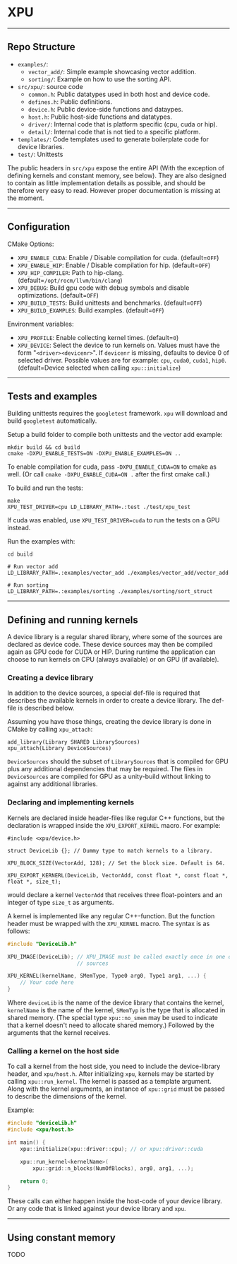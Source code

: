 # XPU

---

## Repo Structure

- `examples/`:
    - `vector_add/`: Simple example showcasing vector addition.
    - `sorting/`: Example on how to use the sorting API.
- `src/xpu/`: source code
    - `common.h`: Public datatypes used in both host and device code.
    - `defines.h`: Public definitions.
    - `device.h`: Public device-side functions and dataypes.
    - `host.h`: Public host-side functions and datatypes.
    - `driver/`: Internal code that is platform specific (cpu, cuda or hip).
    - `detail/`: Internal code that is not tied to a specific platform.
- `templates/`: Code templates used to generate boilerplate code for device libraries.
- `test/`: Unittests

The public headers in `src/xpu` expose the entire API (With the exception of defining kernels and constant memory, see below). They are also designed to contain as little implementation details as possible, and should be therefore very easy to read. However proper documentation is missing at the moment.

---

## Configuration

CMake Options:

- `XPU_ENABLE_CUDA`: Enable / Disable compilation for cuda. (default=`OFF`)
- `XPU_ENABLE_HIP`: Enable / Disable compilation for hip. (default=`OFF`)
- `XPU_HIP_COMPILER`: Path to hip-clang. (default=`/opt/rocm/llvm/bin/clang`)
- `XPU_DEBUG`: Build gpu code with debug symbols and disable optimizations. (default=`OFF`)
- `XPU_BUILD_TESTS`: Build unittests and benchmarks. (default=`OFF`)
- `XPU_BUILD_EXAMPLES`: Build examples. (default=`OFF`)

Environment variables:

- `XPU_PROFILE`: Enable collecting kernel times. (default=`0`)
- `XPU_DEVICE`: Select the device to run kernels on. Values must have the form "`<driver><devicenr>`".  If `devicenr` is missing, defaults to device 0 of selected driver. Possible values are for example: `cpu`, `cuda0`, `cuda1`, `hip0`. (default=Device selected when calling `xpu::initialize`)

---

## Tests and examples

Building unittests requires the `googletest` framework. `xpu` will download and build `googletest` automatically.

Setup a build folder to compile both unittests and the vector add example:
```
mkdir build && cd build
cmake -DXPU_ENABLE_TESTS=ON -DXPU_ENABLE_EXAMPLES=ON ..
```
To enable compilation for cuda, pass `-DXPU_ENABLE_CUDA=ON` to cmake as well. (Or call `cmake -DXPU_ENABLE_CUDA=ON .` after the first cmake call.)

To build and run the tests:
```
make
XPU_TEST_DRIVER=cpu LD_LIBRARY_PATH=.:test ./test/xpu_test
```
If cuda was enabled, use `XPU_TEST_DRIVER=cuda` to run the tests on a GPU instead.

Run the examples with:
```
cd build

# Run vector add
LD_LIBRARY_PATH=.:examples/vector_add ./examples/vector_add/vector_add

# Run sorting
LD_LIBRARY_PATH=.:examples/sorting ./examples/sorting/sort_struct
```

---

## Defining and running kernels

A device library is a regular shared library, where some of the sources are declared as device code. These device sources may then be compiled again as GPU code for CUDA or HIP. During runtime the application can choose to run kernels on CPU (always available) or on GPU (if available).

### Creating a device library

In addition to the device sources, a special def-file is required that describes the available kernels in order to create a device library. The def-file is described below.

Assuming you have those things, creating the device library is done in CMake by calling `xpu_attach`:
```
add_library(Library SHARED LibrarySources)
xpu_attach(Library DeviceSources)
```
`DeviceSources` should the subset of `LibrarySources` that is compiled for GPU plus any additional dependencies that may be required. The files in `DeviceSources` are compiled for GPU as a unity-build without linking to against any additional libraries.

### Declaring and implementing kernels

Kernels are declared inside header-files like regular C++ functions, but the declaration is wrapped inside the `XPU_EXPORT_KERNEL` macro.
For example:
```
#include <xpu/device.h>

struct DeviceLib {}; // Dummy type to match kernels to a library.

XPU_BLOCK_SIZE(VectorAdd, 128); // Set the block size. Default is 64.

XPU_EXPORT_KERNERL(DeviceLib, VectorAdd, const float *, const float *, float *, size_t);
```
would declare a kernel `VectorAdd` that receives three float-pointers and an integer of type `size_t` as arguments.

A kernel is implemented like any regular C++-function. But the function header must be wrapped with the `XPU_KERNEL` macro. The syntax is as follows:
```c++
#include "DeviceLib.h"

XPU_IMAGE(DeviceLib); // XPU_IMAGE must be called exactly once in one of device
                      // sources

XPU_KERNEL(kernelName, SMemType, Type0 arg0, Type1 arg1, ...) {
    // Your code here
}
```
Where `deviceLib` is the name of the device library that contains the kernel,
`kernelName` is the name of the kernel, `SMemTyp` is the type that is allocated in shared memory.
(The special type `xpu::no_smem` may be used to indicate that a kernel doesn't need to allocate shared memory.)
Followed by the arguments that the kernel receives.

### Calling a kernel on the host side

To call a kernel from the host side, you need to include the device-library header, and
`xpu/host.h`. After initializing `xpu`, kernels may be started by calling `xpu::run_kernel`. The kernel is passed as a template argument. Along with the kernel arguments, an instance of `xpu::grid` must be passed to describe the dimensions of the kernel.

Example:
```c++
#include "deviceLib.h"
#include <xpu/host.h>

int main() {
    xpu::initialize(xpu::driver::cpu); // or xpu::driver::cuda

    xpu::run_kernel<kernelName>(
        xpu::grid::n_blocks(NumOfBlocks), arg0, arg1, ...);

    return 0;
}
```

These calls can either happen inside the host-code of your device library. Or any code that is linked against your device library and `xpu`.

---

## Using constant memory

TODO
